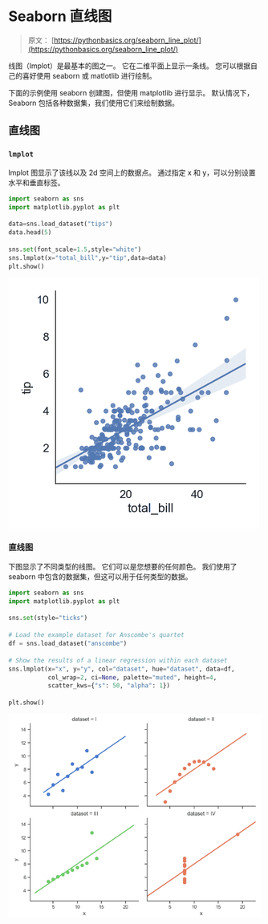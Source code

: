 # Seaborn 直线图

> 原文： [https://pythonbasics.org/seaborn_line_plot/](https://pythonbasics.org/seaborn_line_plot/)

线图（lmplot）是最基本的图之一。 它在二维平面上显示一条线。 您可以根据自己的喜好使用 seaborn 或 matlotlib 进行绘制。

下面的示例使用 seaborn 创建图，但使用 matplotlib 进行显示。 默认情况下，Seaborn 包括各种数据集，我们使用它们来绘制数据。



## 直线图

### `lmplot`

lmplot 图显示了该线以及 2d 空间上的数据点。 通过指定 x 和 y，可以分别设置水平和垂直标签。

```py
import seaborn as sns
import matplotlib.pyplot as plt

data=sns.load_dataset("tips")
data.head(5)

sns.set(font_scale=1.5,style="white")
sns.lmplot(x="total_bill",y="tip",data=data)
plt.show()

```

![lmplot](img/7e2ac8bd813e9ce9e0e48564f2eda6a7.jpg)

### 直线图

下图显示了不同类型的线图。 它们可以是您想要的任何颜色。 我们使用了 seaborn 中包含的数据集，但这可以用于任何类型的数据。

```py
import seaborn as sns
import matplotlib.pyplot as plt

sns.set(style="ticks")

# Load the example dataset for Anscombe's quartet
df = sns.load_dataset("anscombe")

# Show the results of a linear regression within each dataset
sns.lmplot(x="x", y="y", col="dataset", hue="dataset", data=df,
           col_wrap=2, ci=None, palette="muted", height=4,
           scatter_kws={"s": 50, "alpha": 1})

plt.show()

```

![line](img/3ebb41b5da1a1a96b2e5787f6b7b8094.jpg)